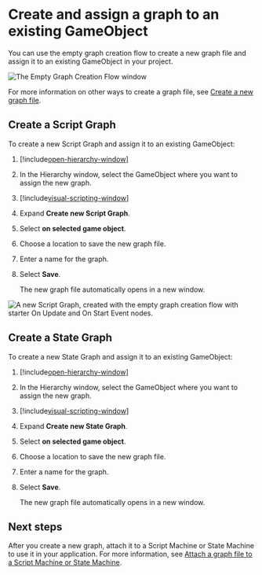 # Create and assign a graph to an existing GameObject

You can use the empty graph creation flow to create a new graph file and assign it to an existing GameObject in your project. 

![The Empty Graph Creation Flow window](images\vs-empty-graph-create-flow.png)

For more information on other ways to create a graph file, see [Create a new graph file](vs-create-graph.md).

## Create a Script Graph

To create a new Script Graph and assign it to an existing GameObject:

1. [!include[open-hierarchy-window](./snippets/vs-open-hierarchy-window.md)]

1. In the Hierarchy window, select the GameObject where you want to assign the new graph. 

2. [!include[visual-scripting-window](./snippets/vs-visual-scripting-window.md)]

3. Expand **Create new Script Graph**.

1. Select **on selected game object**. 

4. Choose a location to save the new graph file. 

1. Enter a name for the graph. 

1. Select **Save**.

    The new graph file automatically opens in a new window. 

![A new Script Graph, created with the empty graph creation flow with starter On Update and On Start Event nodes.](images\vs-new-graph-starter-nodes.png)

## Create a State Graph

To create a new State Graph and assign it to an existing GameObject:

1. [!include[open-hierarchy-window](./snippets/vs-open-hierarchy-window.md)]

1. In the Hierarchy window, select the GameObject where you want to assign the new graph. 

2. [!include[visual-scripting-window](./snippets/vs-visual-scripting-window.md)]

3. Expand **Create new State Graph**.

1. Select **on selected game object**. 

4. Choose a location to save the new graph file. 

1. Enter a name for the graph. 

1. Select **Save**.

    The new graph file automatically opens in a new window. 

## Next steps 

After you create a new graph, attach it to a Script Machine or State Machine to use it in your application. For more information, see [Attach a graph file to a Script Machine or State Machine](vs-attach-graph-machine.md).
